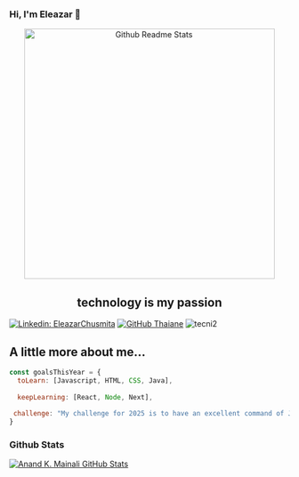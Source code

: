 ### Hi, I'm Eleazar 👋

<p align="center">
 <img width="450px" src="https://user-images.githubusercontent.com/29103120/194724152-5e73807e-4110-4439-a226-93824bd1a018.jpg" align="center" alt="Github Readme Stats" />
 <h2 align="center">technology is my passion</h2>
</p>

<!--
<img align='right' src="https://user-images.githubusercontent.com/29103120/194724152-5e73807e-4110-4439-a226-93824bd1a018.jpg" width="290">
-->

[![Linkedin: EleazarChusmita](https://img.shields.io/badge/-EleazarChusmita-blue?style=flat-square&logo=Linkedin&logoColor=white&link=https://www.linkedin.com/in/eleazarchusmita/)](https://www.linkedin.com/in/eleazarchusmita/)
[![GitHub Thaiane](https://img.shields.io/github/followers/tecni2?label=follow&style=social)](https://github.com/tecni2)
<img src="https://komarev.com/ghpvc/?username=tecni2" alt="tecni2" />

<h2>A little more about me...</h2> 

```javascript
const goalsThisYear = {
  toLearn: [Javascript, HTML, CSS, Java],
  
  keepLearning: [React, Node, Next],
  
 challenge: "My challenge for 2025 is to have an excellent command of JavaScript, React and Node."
}
```

### Github Stats

[![Anand K. Mainali GitHub Stats](https://github-readme-stats.vercel.app/api?username=tecni2&show_icons=true&count_private=true)](https://github.com/tecni2)

<!--
**tecni2/tecni2** is a ✨ _special_ ✨ repository because its `README.md` (this file) appears on your GitHub profile.

Here are some ideas to get you started:

- 🔭 I’m currently working on ...
- 🌱 I’m currently learning ...
- 👯 I’m looking to collaborate on ...
- 🤔 I’m looking for help with ...
- 💬 Ask me about ...
- 📫 How to reach me: ...
- 😄 Pronouns: ...
- ⚡ Fun fact: ...
-->
